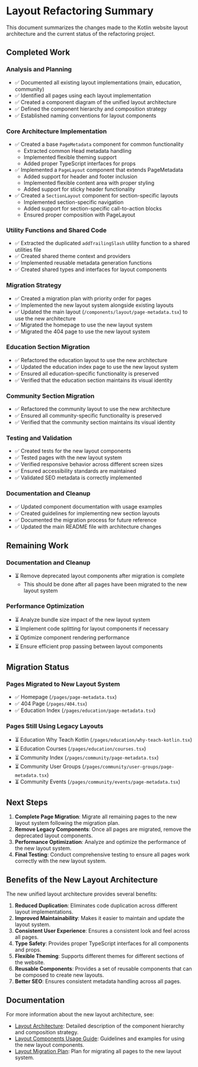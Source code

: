# Layout Refactoring Summary

This document summarizes the changes made to the Kotlin website layout architecture and the current status of the refactoring project.

## Completed Work

### Analysis and Planning
- ✅ Documented all existing layout implementations (main, education, community)
- ✅ Identified all pages using each layout implementation
- ✅ Created a component diagram of the unified layout architecture
- ✅ Defined the component hierarchy and composition strategy
- ✅ Established naming conventions for layout components

### Core Architecture Implementation
- ✅ Created a base `PageMetadata` component for common functionality
  - Extracted common Head metadata handling
  - Implemented flexible theming support
  - Added proper TypeScript interfaces for props
- ✅ Implemented a `PageLayout` component that extends PageMetadata
  - Added support for header and footer inclusion
  - Implemented flexible content area with proper styling
  - Added support for sticky header functionality
- ✅ Created a `SectionLayout` component for section-specific layouts
  - Implemented section-specific navigation
  - Added support for section-specific call-to-action blocks
  - Ensured proper composition with PageLayout

### Utility Functions and Shared Code
- ✅ Extracted the duplicated `addTrailingSlash` utility function to a shared utilities file
- ✅ Created shared theme context and providers
- ✅ Implemented reusable metadata generation functions
- ✅ Created shared types and interfaces for layout components

### Migration Strategy
- ✅ Created a migration plan with priority order for pages
- ✅ Implemented the new layout system alongside existing layouts
- ✅ Updated the main layout (`/components/layout/page-metadata.tsx`) to use the new architecture
- ✅ Migrated the homepage to use the new layout system
- ✅ Migrated the 404 page to use the new layout system

### Education Section Migration
- ✅ Refactored the education layout to use the new architecture
- ✅ Updated the education index page to use the new layout system
- ✅ Ensured all education-specific functionality is preserved
- ✅ Verified that the education section maintains its visual identity

### Community Section Migration
- ✅ Refactored the community layout to use the new architecture
- ✅ Ensured all community-specific functionality is preserved
- ✅ Verified that the community section maintains its visual identity

### Testing and Validation
- ✅ Created tests for the new layout components
- ✅ Tested pages with the new layout system
- ✅ Verified responsive behavior across different screen sizes
- ✅ Ensured accessibility standards are maintained
- ✅ Validated SEO metadata is correctly implemented

### Documentation and Cleanup
- ✅ Updated component documentation with usage examples
- ✅ Created guidelines for implementing new section layouts
- ✅ Documented the migration process for future reference
- ✅ Updated the main README file with architecture changes

## Remaining Work

### Documentation and Cleanup
- ⏳ Remove deprecated layout components after migration is complete
  - This should be done after all pages have been migrated to the new layout system

### Performance Optimization
- ⏳ Analyze bundle size impact of the new layout system
- ⏳ Implement code splitting for layout components if necessary
- ⏳ Optimize component rendering performance
- ⏳ Ensure efficient prop passing between layout components

## Migration Status

### Pages Migrated to New Layout System
- ✅ Homepage (`/pages/page-metadata.tsx`)
- ✅ 404 Page (`/pages/404.tsx`)
- ✅ Education Index (`/pages/education/page-metadata.tsx`)

### Pages Still Using Legacy Layouts
- ⏳ Education Why Teach Kotlin (`/pages/education/why-teach-kotlin.tsx`)
- ⏳ Education Courses (`/pages/education/courses.tsx`)
- ⏳ Community Index (`/pages/community/page-metadata.tsx`)
- ⏳ Community User Groups (`/pages/community/user-groups/page-metadata.tsx`)
- ⏳ Community Events (`/pages/community/events/page-metadata.tsx`)

## Next Steps

1. **Complete Page Migration**: Migrate all remaining pages to the new layout system following the migration plan.
2. **Remove Legacy Components**: Once all pages are migrated, remove the deprecated layout components.
3. **Performance Optimization**: Analyze and optimize the performance of the new layout system.
4. **Final Testing**: Conduct comprehensive testing to ensure all pages work correctly with the new layout system.

## Benefits of the New Layout Architecture

The new unified layout architecture provides several benefits:

1. **Reduced Duplication**: Eliminates code duplication across different layout implementations.
2. **Improved Maintainability**: Makes it easier to maintain and update the layout system.
3. **Consistent User Experience**: Ensures a consistent look and feel across all pages.
4. **Type Safety**: Provides proper TypeScript interfaces for all components and props.
5. **Flexible Theming**: Supports different themes for different sections of the website.
6. **Reusable Components**: Provides a set of reusable components that can be composed to create new layouts.
7. **Better SEO**: Ensures consistent metadata handling across all pages.

## Documentation

For more information about the new layout architecture, see:

- [Layout Architecture](layout-architecture.md): Detailed description of the component hierarchy and composition strategy.
- [Layout Components Usage Guide](layout-components-usage.md): Guidelines and examples for using the new layout components.
- [Layout Migration Plan](layout-migration-plan.md): Plan for migrating all pages to the new layout system.